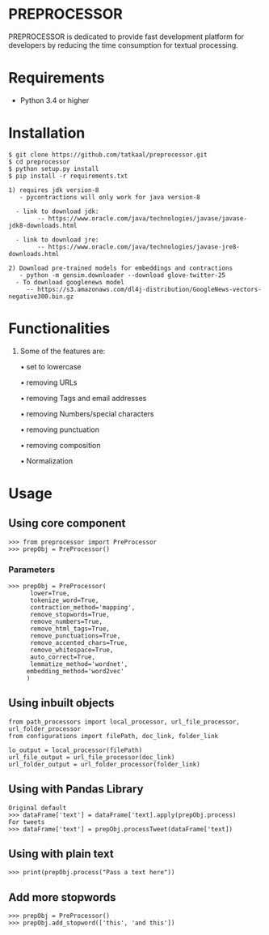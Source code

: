 # PREPROCESSOR

PREPROCESSOR is dedicated to provide fast development platform for developers by reducing the time consumption for textual processing.

# Requirements

 * Python 3.4 or higher

# Installation

 ```
 $ git clone https://github.com/tatkaal/preprocessor.git
 $ cd preprocessor
 $ python setup.py install
 $ pip install -r requirements.txt

 1) requires jdk version-8
	- pycontractions will only work for java version-8

   - link to download jdk:
         -- https://www.oracle.com/java/technologies/javase/javase-jdk8-downloads.html
   
   - link to download jre:
         -- https://www.oracle.com/java/technologies/javase-jre8-downloads.html

 2) Download pre-trained models for embeddings and contractions
	- python -m gensim.downloader --download glove-twitter-25
   - To download googlenews model
      -- https://s3.amazonaws.com/dl4j-distribution/GoogleNews-vectors-negative300.bin.gz
 ```

# Functionalities
1. Some of the features are:

   • set to lowercase
   
   • removing URLs
   
   • removing Tags and email addresses
   
   • removing Numbers/special characters
   
   • removing punctuation
   
   • removing composition
   
   • Normalization

# Usage

## Using core component
```
>>> from preprocessor import PreProcessor
>>> prepObj = PreProcessor()
```
 ### Parameters
 ```
 >>> prepObj = PreProcessor(
       lower=True,
       tokenize_word=True,
       contraction_method='mapping',
       remove_stopwords=True,
       remove_numbers=True,
       remove_html_tags=True,
       remove_punctuations=True,
       remove_accented_chars=True,
       remove_whitespace=True,
       auto_correct=True,
       lemmatize_method='wordnet',
      embedding_method='word2vec'
      )
 ```
 ## Using inbuilt objects
 ```
 from path_processors import local_processor, url_file_processor, url_folder_processor
 from configurations import filePath, doc_link, folder_link

 lo_output = local_processor(filePath)
 url_file_output = url_file_processor(doc_link)
 url_folder_output = url_folder_processor(folder_link)

 ```

 ## Using with Pandas Library
 ```
 Original default
 >>> dataFrame['text'] = dataFrame['text].apply(prepObj.process)
 For tweets
 >>> dataFrame['text'] = prepObj.processTweet(dataFrame['text])

 ```
 ## Using with plain text
 ```
 >>> print(prepObj.process("Pass a text here"))
 ```
 ## Add more stopwords
 ```
 >>> prepObj = PreProcessor()
 >>> prepObj.add_stopword(['this', 'and this'])
 ```